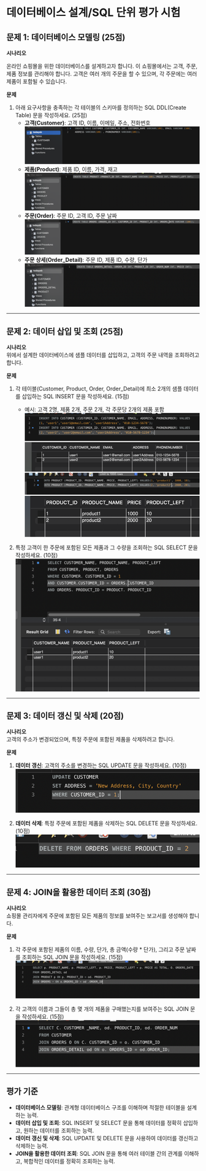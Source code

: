 # 데이터베이스 설계/SQL 단위 평가 시험

## 문제 1: 데이터베이스 모델링 (25점)

**시나리오**

온라인 쇼핑몰을 위한 데이터베이스를 설계하고자 합니다. 이 쇼핑몰에서는 고객, 주문, 제품 정보를 관리해야 합니다. 고객은 여러 개의 주문을 할 수 있으며, 각 주문에는 여러 제품이 포함될 수 있습니다.

**문제**  
1. 아래 요구사항을 충족하는 각 테이블의 스키마를 정의하는 SQL DDL(Create Table) 문을 작성하세요. (25점)
    - **고객(Customer)**: 고객 ID, 이름, 이메일, 주소, 전화번호  
      ![고객 테이블 스키마](./resource/1.png)
    - **제품(Product)**: 제품 ID, 이름, 가격, 재고  
      ![제품 테이블 스키마](./resource/2.png)
    - **주문(Order)**: 주문 ID, 고객 ID, 주문 날짜  
      ![주문 테이블 스키마](./resource/3.png)
    - **주문 상세(Order_Detail)**: 주문 ID, 제품 ID, 수량, 단가  
      ![주문 상세 테이블 스키마](./resource/4.png)

---

## 문제 2: 데이터 삽입 및 조회 (25점)

**시나리오**  
위에서 설계한 데이터베이스에 샘플 데이터를 삽입하고, 고객의 주문 내역을 조회하려고 합니다.

**문제**  
1. 각 테이블(Customer, Product, Order, Order_Detail)에 최소 2개의 샘플 데이터를 삽입하는 SQL INSERT 문을 작성하세요. (15점)  
    - 예시: 고객 2명, 제품 2개, 주문 2개, 각 주문당 2개의 제품 포함  
      ![Customer 데이터 삽입](./resource/5.png)  
      ![Product 데이터 삽입](./resource/6.png)  
      ![Order 데이터 삽입](./resource/7.png)  
      ![Order_Detail 데이터 삽입](./resource/8.png)

2. 특정 고객이 한 주문에 포함된 모든 제품과 그 수량을 조회하는 SQL SELECT 문을 작성하세요. (10점)  
    ![특정 고객 주문 내역 조회](./resource/13.png)

---

## 문제 3: 데이터 갱신 및 삭제 (20점)

**시나리오**  
고객의 주소가 변경되었으며, 특정 주문에 포함된 제품을 삭제하려고 합니다.

**문제**  
1. **데이터 갱신**: 고객의 주소를 변경하는 SQL UPDATE 문을 작성하세요. (10점)  
    ![주소 변경 SQL](./resource/14.png)

2. **데이터 삭제**: 특정 주문에 포함된 제품을 삭제하는 SQL DELETE 문을 작성하세요. (10점)  
    ![제품 삭제 SQL](./resource/15.png)

---

## 문제 4: JOIN을 활용한 데이터 조회 (30점)

**시나리오**  
쇼핑몰 관리자에게 주문에 포함된 모든 제품의 정보를 보여주는 보고서를 생성해야 합니다.

**문제**  
1. 각 주문에 포함된 제품의 이름, 수량, 단가, 총 금액(수량 * 단가), 그리고 주문 날짜를 조회하는 SQL JOIN 문을 작성하세요. (15점)  
    ![주문 상세 보고서 조회](./resource/16.png)

2. 각 고객의 이름과 그들이 총 몇 개의 제품을 구매했는지를 보여주는 SQL JOIN 문을 작성하세요. (15점)  
    ![고객별 구매 제품 수량 조회](./resource/17.png)

---

## 평가 기준

- **데이터베이스 모델링**: 관계형 데이터베이스 구조를 이해하며 적절한 테이블을 설계하는 능력.  
- **데이터 삽입 및 조회**: SQL INSERT 및 SELECT 문을 통해 데이터를 정확히 삽입하고, 원하는 데이터를 조회하는 능력.  
- **데이터 갱신 및 삭제**: SQL UPDATE 및 DELETE 문을 사용하여 데이터를 갱신하고 삭제하는 능력.  
- **JOIN을 활용한 데이터 조회**: SQL JOIN 문을 통해 여러 테이블 간의 관계를 이해하고, 복합적인 데이터를 정확히 조회하는 능력.
